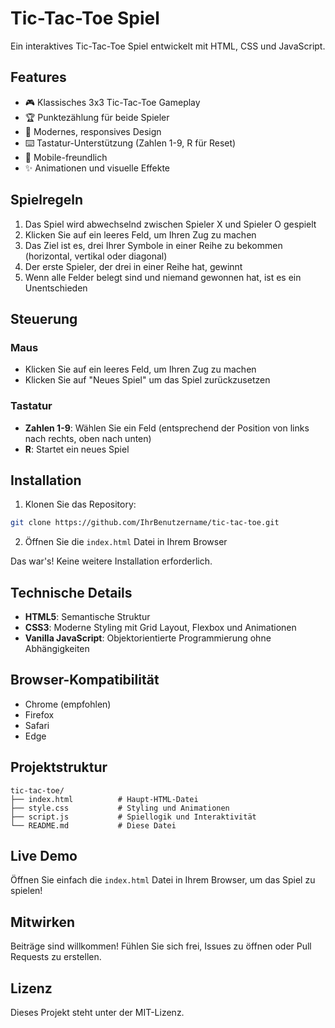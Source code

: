 # Tic-Tac-Toe Spiel

Ein interaktives Tic-Tac-Toe Spiel entwickelt mit HTML, CSS und JavaScript.

## Features

- 🎮 Klassisches 3x3 Tic-Tac-Toe Gameplay
- 🏆 Punktezählung für beide Spieler
- 🎨 Modernes, responsives Design
- ⌨️ Tastatur-Unterstützung (Zahlen 1-9, R für Reset)
- 📱 Mobile-freundlich
- ✨ Animationen und visuelle Effekte

## Spielregeln

1. Das Spiel wird abwechselnd zwischen Spieler X und Spieler O gespielt
2. Klicken Sie auf ein leeres Feld, um Ihren Zug zu machen
3. Das Ziel ist es, drei Ihrer Symbole in einer Reihe zu bekommen (horizontal, vertikal oder diagonal)
4. Der erste Spieler, der drei in einer Reihe hat, gewinnt
5. Wenn alle Felder belegt sind und niemand gewonnen hat, ist es ein Unentschieden

## Steuerung

### Maus
- Klicken Sie auf ein leeres Feld, um Ihren Zug zu machen
- Klicken Sie auf "Neues Spiel" um das Spiel zurückzusetzen

### Tastatur
- **Zahlen 1-9**: Wählen Sie ein Feld (entsprechend der Position von links nach rechts, oben nach unten)
- **R**: Startet ein neues Spiel

## Installation

1. Klonen Sie das Repository:
```bash
git clone https://github.com/IhrBenutzername/tic-tac-toe.git
```

2. Öffnen Sie die `index.html` Datei in Ihrem Browser

Das war's! Keine weitere Installation erforderlich.

## Technische Details

- **HTML5**: Semantische Struktur
- **CSS3**: Moderne Styling mit Grid Layout, Flexbox und Animationen
- **Vanilla JavaScript**: Objektorientierte Programmierung ohne Abhängigkeiten

## Browser-Kompatibilität

- Chrome (empfohlen)
- Firefox
- Safari
- Edge

## Projektstruktur

```
tic-tac-toe/
├── index.html          # Haupt-HTML-Datei
├── style.css           # Styling und Animationen
├── script.js           # Spiellogik und Interaktivität
└── README.md           # Diese Datei
```

## Live Demo

Öffnen Sie einfach die `index.html` Datei in Ihrem Browser, um das Spiel zu spielen!

## Mitwirken

Beiträge sind willkommen! Fühlen Sie sich frei, Issues zu öffnen oder Pull Requests zu erstellen.

## Lizenz

Dieses Projekt steht unter der MIT-Lizenz.